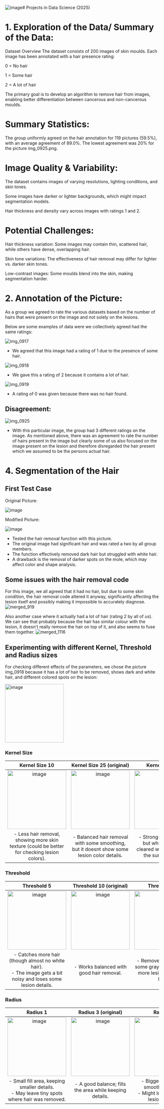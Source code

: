 ![image](https://github.com/user-attachments/assets/74bbf5df-842a-4e69-a015-592d85610e94)# Projects in Data Science (2025)

# 1. Exploration of the Data/ Summary of the Data:

Dataset Overview
The dataset consists of 200 images of skin moulds.
Each image has been annotated with a hair presence rating:

0 = No hair

1 = Some hair

2 = A lot of hair

The primary goal is to develop an algorithm to remove hair from images, enabling better differentiation between cancerous and non-cancerous moulds.
 #  Summary Statistics:

The group uniformly agreed on the hair annotation for 119 pictures (59.5%), with an average agreement of 89.0%. The lowest agreement was 20% for the picture img_0925.png.

# Image Quality & Variability:

The dataset contains images of varying resolutions, lighting conditions, and skin tones.

Some images have darker or lighter backgrounds, which might impact segmentation models.

Hair thickness and density vary across images with ratings 1 and 2.

# Potential Challenges:

Hair thickness variation: Some images may contain thin, scattered hair, while others have dense, overlapping hair.

Skin tone variations: The effectiveness of hair removal may differ for lighter vs. darker skin tones.

Low-contrast images: Some moulds blend into the skin, making segmentation harder.

# 2. Annotation of the Picture:
   
As a group we agreed to rate the various datasets based on the number of hairs that were present on the image and not solely on the lesions.
   
 Below are some examples of data were we collectively agreed had the same ratings:
   
  ![img_0917](https://github.com/user-attachments/assets/3e886e7e-c603-42fd-8662-dd8d6a1d2aa7)
 - We agreed that this image had a rating of 1 due to the presence of some hair.
   
 ![img_0918](https://github.com/user-attachments/assets/73e4147b-0fce-45ba-9e3a-ed223c744dec)
 - We gave this a rating of 2 because it contains a lot of hair.
  
 ![img_0919](https://github.com/user-attachments/assets/6992880a-4b9e-438c-9d20-fd3b4082a3ce)
 - A rating of 0 was given because there was no hair found.

##  Disagreement:
   
![img_0925](https://github.com/user-attachments/assets/90367a09-a4d6-4bf7-8e68-04e372d1718c)
 
-  With this particular image, the group had 3 different ratings on the image. As mentioned above, there was an agreement to rate the number of hairs present in the image but clearly some of us also focused on the image present on the lesion and therefore disregarded the hair present which we assumed to be the persons actual hair. 


# 4. Segmentation of the Hair
   ## First Test Case
   
   Original Picture:
   
   ![image](https://github.com/user-attachments/assets/989d4686-10df-409e-be98-bcfd3edd003b)

   Modified Picture:
   
   ![image](https://github.com/user-attachments/assets/c19813cf-3c6c-47dc-a315-5be02f060c22)

- Tested the hair removal function with this picture.
- The original image had significant hair and was rated a two by all group members.
- The function effectively removed dark hair but struggled with white hair.
- A drawback is the removal of darker spots on the mole, which may affect color and shape analysis.

## Some issues with the hair removal code

For this image, we all agreed that it had no hair, but due to some skin condition, the hair removal code altered it anyway, significantly affecting the lesion itself and possibly making it impossible to accurately diagnose.
![merged_919](https://github.com/user-attachments/assets/3928b0bd-29dd-45ed-bed8-21e4b45a76da)

Also another case where it actually had a lot of hair (rating 2 by all of us). We can see that probably because the hair has similar colour with the lesion, it doesn't really remove the hair on top of it, and also seems to fuse them together.
![merged_1116](https://github.com/user-attachments/assets/39fd7d4e-7609-4ce3-80a7-d4f665c614eb)

## Experimenting with different Kernel, Threshold and Radius sizes

For checking different effects of the parameters, we chose the picture img_0918 because it has a lot of hair to be removed, shows dark and white hair, and different colored spots on the lesion:

<img width="192" alt="image" src="https://github.com/user-attachments/assets/bb03cf18-8176-4b92-8429-e352ee725484" />

### Kernel Size

| **Kernel Size 10**                                   | **Kernel Size 25 (original)**                                   | **Kernel Size 40**                                   |
|:-----------------------------------------------------:|:-----------------------------------------------------:|:-----------------------------------------------------:|
| <img width="192" alt="image" src="https://github.com/user-attachments/assets/0e67dc11-7938-45a9-9106-0b8f837efdc9" /> | <img width="192" alt="image" src="https://github.com/user-attachments/assets/48be8d7d-ffc6-4d77-b4e4-4af21fdffbda" /> | <img width="192" alt="image" src="https://github.com/user-attachments/assets/c49434dc-2562-46bb-b4b3-7ff48359edd4" /> |
| - Less hair removal, showing more skin texture (could be better for checking lesion colors). | - Balanced hair removal with some smoothing, but it doesnt show some lesion color details. | - Strong hair removal, but white hair isn’t cleared well and it blurs the surroundings. |

### Threshold

| **Threshold 5**                                   | **Threshold 10 (original)**                                   | **Threshold 15**                                   |
|:-------------------------------------------------:|:-------------------------------------------------------------:|:-------------------------------------------------:|
| <img width="192" alt="image" src="https://github.com/user-attachments/assets/7373eb6e-d9c4-4d14-b3f5-1069aeed0790" /> | <img width="192" alt="image" src="https://github.com/user-attachments/assets/d67a49d0-517f-4fe8-8a2a-91566d45b097" /> | <img width="192" alt="image" src="https://github.com/user-attachments/assets/781fe832-cc64-47af-9f06-79b12684b922" /> |
| - Catches more hair (though almost no white hair). <br> - The image gets a bit noisy and loses some lesion details. | - Works balanced with good hair removal. | - Removes up less hair; some gray hair stays, but more lesion details are kept. |

### Radius

| **Radius 1**                                   | **Radius 3 (original)**                                   | **Radius 5**                                   |
|:-------------------------------------------------:|:-------------------------------------------------------------:|:-------------------------------------------------:|
| <img width="192" alt="image" src="https://github.com/user-attachments/assets/55348ff6-770a-4bb4-bc77-d16ce98a7212" /> | <img width="192" alt="image" src="https://github.com/user-attachments/assets/f4ebe0b6-ff83-4a18-b116-2f4fd10ff670" /> | <img width="192" alt="image" src="https://github.com/user-attachments/assets/834ecb25-e44e-4765-9b0c-de4c2252ae5d" /> |
| - Small fill area, keeping smaller details. <br> - May leave tiny spots where hair was removed. | - A good balance; fills the area while keeping details. | - Bigger fill area for smoother results. <br> - Might lose some fine lesion details. |






